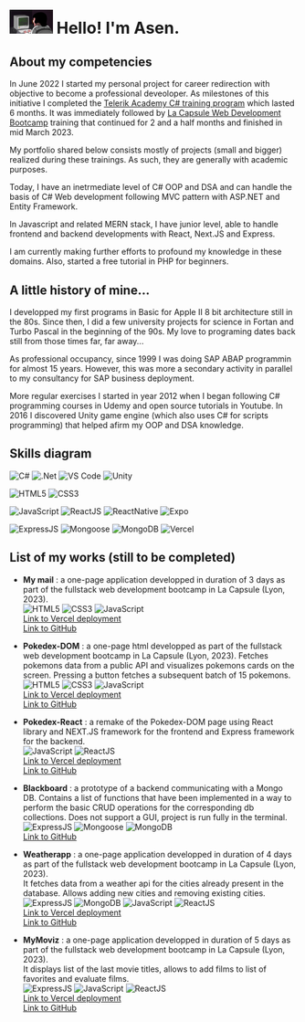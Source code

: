 # <img src="giphy.gif" width="15%"> Hello! I'm Asen.

## About my competencies
In June 2022 I started my personal project for career redirection with objective to become a professional deveoloper. As milestones of this initiative I completed the [Telerik Academy C# training program](https://www.telerikacademy.com/alpha/csharp) which lasted 6 months. It was immediately followed by [La Capsule Web Development Bootcamp](https://www.lacapsule.academy/formation-developpeur-web/full-time) training that continued for 2 and a half months and finished in mid March 2023.

My portfolio shared below consists mostly of projects (small and bigger) realized during these trainings. As such, they are generally with academic purposes.

Today, I have an inetrmediate level of C# OOP and DSA and can handle the basis of C# Web development following MVC pattern with ASP.NET and Entity Framework.

In Javascript and related MERN stack, I have junior level, able to handle frontend and backend developments with React, Next.JS and Express.

I am currently making further efforts to profound my knowledge in these domains. Also, started a free tutorial in PHP for beginners.

## A little history of mine...
I developped my first programs in Basic for Apple II 8 bit architecture still in the 80s. Since then, I did a few university projects for science in Fortan and Turbo Pascal in the beginning of the 90s. My love to programing dates back still from those times far, far away...

As professional occupancy, since 1999 I was doing SAP ABAP programmin for almost 15 years. However, this was more a secondary activity in parallel to my consultancy for SAP business deployment.

More regular exercises I started in year 2012 when I began following C# programming courses in Udemy and open source tutorials in Youtube. In 2016 I discovered Unity game engine (which also uses C# for scripts programming) that helped afirm my OOP and DSA knowledge.
<br />

## Skills diagram<br />
![C#](https://img.shields.io/badge/c%23-%23239120.svg?style=for-the-badge&logo=c-sharp&logoColor=white)
![.Net](https://img.shields.io/badge/.NET-5C2D91?style=for-the-badge&logo=.net&logoColor=white)
![VS Code](https://img.shields.io/badge/visual_studio_code-%23007ACC.svg?style=for-the-badge&logo=visual-studio-code&logoColor=white)
![Unity](https://img.shields.io/badge/unity-%23000000.svg?style=for-the-badge&logo=unity&logoColor=white)

![HTML5](https://img.shields.io/badge/HTML5-E34F26?style=for-the-badge&logo=html5&logoColor=white)
![CSS3](https://img.shields.io/badge/CSS3-1572B6?style=for-the-badge&logo=css3&logoColor=white)

![JavaScript](https://img.shields.io/badge/javascript-%23F7DF1E.svg?style=for-the-badge&logo=javascript&logoColor=black)
![ReactJS](https://img.shields.io/badge/react-%2300b0c4.svg?style=for-the-badge&logo=react&logoColor=white)
![ReactNative](https://img.shields.io/badge/React_Native-20232A?style=for-the-badge&logo=react&logoColor=61DAFB)
![Expo](https://img.shields.io/badge/expo-1C1E24?style=for-the-badge&logo=expo&logoColor=#D04A37)


![ExpressJS](https://img.shields.io/badge/Express.js-404D59?style=for-the-badge)
![Mongoose](https://img.shields.io/badge/mongoose-810000?style=for-the-badge&logo=mongoose&logoColor=blue)
![MongoDB](https://img.shields.io/badge/MongoDB-4EA94B?style=for-the-badge&logo=mongodb&logoColor=white)
![Vercel](https://img.shields.io/badge/Vercel-000000?style=for-the-badge&logo=vercel&logoColor=white)
<br />

## List of my works (still to be completed)

- <b>My mail</b> : a one-page application developped in duration of 3 days as part of the fullstack web development bootcamp in La Capsule (Lyon, 2023). <br />
![HTML5](https://img.shields.io/badge/HTML5-E34F26?style=for-the-badge&logo=html5&logoColor=white)
![CSS3](https://img.shields.io/badge/CSS3-1572B6?style=for-the-badge&logo=css3&logoColor=white)
![JavaScript](https://img.shields.io/badge/javascript-%23F7DF1E.svg?style=for-the-badge&logo=javascript&logoColor=black)<br />
[Link to Vercel deployment](https://my-mails-psi.vercel.app/)<br />
[Link to GitHub](https://github.com/asseniliev/My-Mails)<br />

- <b>Pokedex-DOM</b> : a one-page html developped as part of the fullstack web development bootcamp in La Capsule (Lyon, 2023). 
Fetches pokemons data from a public API and visualizes pokemons cards on the screen. Pressing a button fetches a subsequent batch of 15 pokemons. <br />
![HTML5](https://img.shields.io/badge/HTML5-E34F26?style=for-the-badge&logo=html5&logoColor=white)
![CSS3](https://img.shields.io/badge/CSS3-1572B6?style=for-the-badge&logo=css3&logoColor=white)
![JavaScript](https://img.shields.io/badge/javascript-%23F7DF1E.svg?style=for-the-badge&logo=javascript&logoColor=black)<br />
[Link to Vercel deployment](https://my-mails-psi.vercel.app/)<br />
[Link to GitHub](https://github.com/asseniliev/My-Mails)<br />

- <b>Pokedex-React</b> : a remake of the Pokedex-DOM page using React library and NEXT.JS framework for the frontend and Express framework for the backend.<br />
![JavaScript](https://img.shields.io/badge/javascript-%23F7DF1E.svg?style=for-the-badge&logo=javascript&logoColor=black)
![ReactJS](https://img.shields.io/badge/react-%2300b0c4.svg?style=for-the-badge&logo=react&logoColor=white)<br />
[Link to Vercel deployment](https://pokedex-frontend-ten.vercel.app/)<br />
[Link to GitHub](https://github.com/asseniliev/Pokedex-frontend)

- <b>Blackboard</b> : a prototype of a backend communicating with a Mongo DB. Contains a list of functions that have been implemented in a way to perform the basic CRUD operations for the corresponding db collections.
Does not support a GUI, project is run fully in the terminal.<br />
![ExpressJS](https://img.shields.io/badge/Express.js-404D59?style=for-the-badge)
![Mongoose](https://img.shields.io/badge/mongoose-810000?style=for-the-badge&logo=mongoose&logoColor=blue)
![MongoDB](https://img.shields.io/badge/MongoDB-4EA94B?style=for-the-badge&logo=mongodb&logoColor=white)<br />
[Link to GitHub](https://github.com/asseniliev/Blackboard)

- <b>Weatherapp</b> : a one-page application developped in duration of 4 days as part of the fullstack web development bootcamp in La Capsule (Lyon, 2023). <br />
It fetches data from a weather api for the cities already present in the database. Allows adding new cities and removing existing cities.<br />
![ExpressJS](https://img.shields.io/badge/Express.js-404D59?style=for-the-badge)
![MongoDB](https://img.shields.io/badge/MongoDB-4EA94B?style=for-the-badge&logo=mongodb&logoColor=white)
![JavaScript](https://img.shields.io/badge/javascript-%23F7DF1E.svg?style=for-the-badge&logo=javascript&logoColor=black)
![ReactJS](https://img.shields.io/badge/react-%2300b0c4.svg?style=for-the-badge&logo=react&logoColor=white)<br />
[Link to Vercel deployment](https://weatherapp-frontend-iota.vercel.app/)<br />
[Link to GitHub](https://github.com/asseniliev/Weatherapp-frontend)

- <b>MyMoviz</b> : a one-page application developped in duration of 5 days as part of the fullstack web development bootcamp in La Capsule (Lyon, 2023). <br />It displays list of the last movie titles,  allows to add films to list of favorites and evaluate films.<br />
![ExpressJS](https://img.shields.io/badge/Express.js-404D59?style=for-the-badge)
![JavaScript](https://img.shields.io/badge/javascript-%23F7DF1E.svg?style=for-the-badge&logo=javascript&logoColor=black)
![ReactJS](https://img.shields.io/badge/react-%2300b0c4.svg?style=for-the-badge&logo=react&logoColor=white)<br />
[Link to Vercel deployment](https://my-moviz-frontend-seven.vercel.app/)<br />
[Link to GitHub](https://github.com/asseniliev/MyMoviz-frontend)

<!--
Here are some ideas to get you started:

- 🔭 I’m currently working on ...
- 🌱 I’m currently learning ...
- 👯 I’m looking to collaborate on ...
- 🤔 I’m looking for help with ...
- 💬 Ask me about ...
- 📫 How to reach me: ...
- 😄 Pronouns: ...
- ⚡ Fun fact: ...
-->

